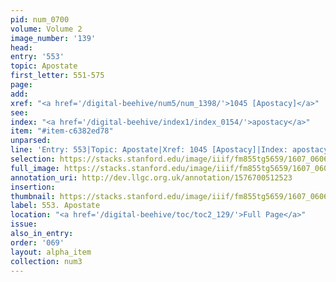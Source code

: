 ```yaml
---
pid: num_0700
volume: Volume 2
image_number: '139'
head:
entry: '553'
topic: Apostate
first_letter: 551-575
page:
add:
xref: "<a href='/digital-beehive/num5/num_1398/'>1045 [Apostacy]</a>"
see:
index: "<a href='/digital-beehive/index1/index_0154/'>apostacy</a>"
item: "#item-c6382ed78"
unparsed:
line: 'Entry: 553|Topic: Apostate|Xref: 1045 [Apostacy]|Index: apostacy|#item-c6382ed78'
selection: https://stacks.stanford.edu/image/iiif/fm855tg5659/1607_0606/438,937,2833,768/full/0/default.jpg
full_image: https://stacks.stanford.edu/image/iiif/fm855tg5659/1607_0606/full/full/0/default.jpg
annotation_uri: http://dev.llgc.org.uk/annotation/1576700512523
insertion:
thumbnail: https://stacks.stanford.edu/image/iiif/fm855tg5659/1607_0606/438,937,600,180/250,/0/default.jpg
label: 553. Apostate
location: "<a href='/digital-beehive/toc/toc2_129/'>Full Page</a>"
issue:
also_in_entry:
order: '069'
layout: alpha_item
collection: num3
---
```

